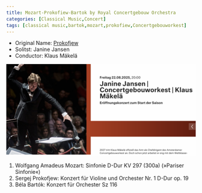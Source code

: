 ```yaml
---
title: Mozart-Prokofiew-Bartok by Royal Concertgebouw Orchestra
categories: [Classical Music,Concert]
tags: [classical music,bartok,mozart,prokofiew,Concertgebouworkest]
---
```


- Original Name: [Prokofjew](https://www.tonhalle.de/veranstaltung/sternzeichen/14256-prokofjew-6)
- Solitst: Janine Jansen
- Conductor: Klaus Mäkelä

![Prokofjew](janine-jansen-klaus.png)

1. Wolfgang Amadeus Mozart: Sinfonie D-Dur KV 297 (300a) (»Pariser Sinfonie«)
2. Sergej Prokofjew: Konzert für Violine und Orchester Nr. 1 D-Dur op. 19
3. Béla Bartók: Konzert für Orchester Sz 116
